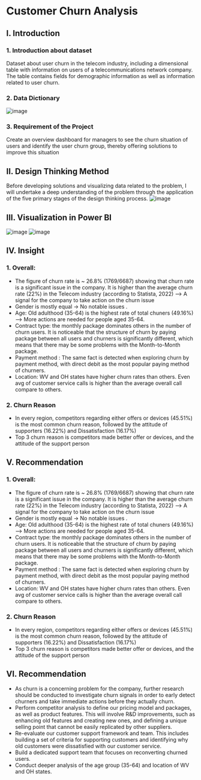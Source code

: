 # Customer Churn Analysis
## I. Introduction
### 1. Introduction about dataset
Dataset about user churn in the telecom industry, including a dimensional table with information on users of a telecommunications network company. The table contains fields for demographic information as well as information related to user churn.
### 2. Data Dictionary
![image](https://user-images.githubusercontent.com/129883764/233998770-ca948be2-703f-401b-81b9-972b3ab4c363.png)
###  3. Requirement of the Project
Create an overview dashboard for managers to see the churn situation of users and identify the user churn group, thereby offering solutions to improve this situation
## II. Design Thinking Method
Before developing solutions and visualizing data related to the problem, I will undertake a deep understanding of the problem through the application of the five primary stages of the design thinking process. 
![image](https://user-images.githubusercontent.com/129883764/233999960-c5e2c90d-97e3-4416-b04c-97428592333f.png)
## III. Visualization in Power BI
![image](https://user-images.githubusercontent.com/129883764/234000262-97f065d6-7ef5-46ad-9668-5fa7c3bfb18a.png)
![image](https://user-images.githubusercontent.com/129883764/234000383-87ce7098-4018-4782-8084-4b24a72a645e.png)
## IV. Insight
### 1. Overall: 
* The figure of churn rate is ~ 26.8% (1769/6687) showing that churn rate is a significant issue in the company. It is higher than the average churn rate (22%) in the Telecom industry (according to Statista, 2022)   --> A signal for the company to take action on the churn issue
* Gender is mostly equal -> No notable issues .
* Age: Old adulthood (35-64)  is the highest rate of total chuners (49.16%)  --> More actions are needed for people aged 35-64.
* Contract type:  the monthly package dominates others in the number of churn users. It is noticeable that the structure of churn by paying package between all users and churners is significantly different, which means that there may be some problems with the Month-to-Month package.
* Payment method : The same fact is detected when exploring churn by payment method, with direct debit as the most popular paying method of churners.
* Location:  WV and OH states have higher churn rates than others. Even avg of customer service calls is higher than the average overall call compare to others. 
### 2. Churn Reason
 * In every region, competitors regarding either offers or devices (45.51%) is the most common churn reason, followed by the attitude of supporters (16.22%) and Dissatisfaction (16.17%)
 * Top 3 churn reason is competitors made better offer or devices, and the attitude of the support person
 ## V. Recommendation
 ### 1. Overall: 
* The figure of churn rate is ~ 26.8% (1769/6687) showing that churn rate is a significant issue in the company. It is higher than the average churn rate (22%) in the Telecom industry (according to Statista, 2022)   --> A signal for the company to take action on the churn issue
* Gender is mostly equal -> No notable issues .
* Age: Old adulthood (35-64)  is the highest rate of total chuners (49.16%)  --> More actions are needed for people aged 35-64.
* Contract type:  the monthly package dominates others in the number of churn users. It is noticeable that the structure of churn by paying package between all users and churners is significantly different, which means that there may be some problems with the Month-to-Month package.
* Payment method : The same fact is detected when exploring churn by payment method, with direct debit as the most popular paying method of churners.
* Location:  WV and OH states have higher churn rates than others. Even avg of customer service calls is higher than the average overall call compare to others. 
### 2. Churn Reason
* In every region, competitors regarding either offers or devices (45.51%) is the most common churn reason, followed by the attitude of supporters (16.22%) and Dissatisfaction (16.17%)
* Top 3 churn reason is competitors made better offer or devices, and the attitude of the support person
## VI. Recommendation
* As churn is a concerning problem for the company, further research should be conducted to investigate churn signals in order to early detect churners and take immediate actions before they actually churn.
* Perform competitor analysis to define our pricing model and packages, as well as product features. This will involve R&D improvements, such as enhancing old features and creating new ones, and defining a unique selling point that cannot be easily replicated by other suppliers.
* Re-evaluate our customer support framework and team. This includes building a set of criteria for supporting customers and identifying why old customers were dissatisfied with our customer service.
* Build a dedicated support team that focuses on reconverting churned users.
* Conduct deeper analysis of the age group (35-64) and location of WV and OH states.
